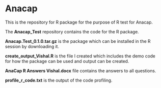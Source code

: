 # Anacap
This is the repository for R package for the purpose of R test for Anacap.

The **Anacap_Test** repository contains the code for the R package.

**Anacap.Test_0.1.0.tar.gz** is the package which can be installed in the R session by downloading it.

**create_output_Vishal.R** is the file I created which includes the demo code for how the package can be used and output can be created.

**AnaCap R Answers Vishal.docx** file contains the answers to all questions.

**profile_r_code.txt** is the output of the code profiling.
